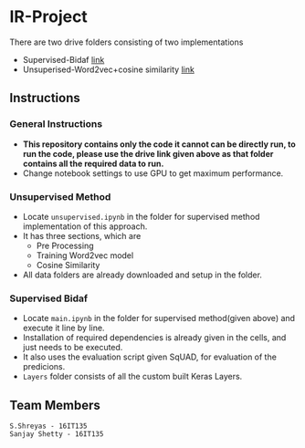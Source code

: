 # IR-Project


There are two drive folders consisting of two implementations
- Supervised-Bidaf  [link](https://drive.google.com/drive/folders/1Muk4479jud5q6t1QnWQ3jyJcdavgBVsm?usp=sharing)
- Unsuperised-Word2vec+cosine similarity  [link](https://drive.google.com/drive/folders/1B2atatBhjQ1VQzPj1wqUHPm1L4c44nGb?usp=sharing)

## Instructions

### General Instructions
  - <b>This repository contains only the code it cannot can be directly run, to run the code, please use the drive link given above as that folder contains all the required data to run.</b> 
  - Change notebook settings to use GPU to get maximum performance.
 
 ### Unsupervised Method 
  - Locate `unsupervised.ipynb` in the folder for supervised method implementation of this approach.
  - It has three sections, which are
    - Pre Processing
    - Training Word2vec model
    - Cosine Similarity 
  - All data folders are already downloaded and setup in the folder.
  
 ### Supervised Bidaf
 - Locate `main.ipynb` in the folder for supervised method(given above) and execute it line by line.
 - Installation of required dependencies is already given in the cells, and just needs to be executed. 
 - It also uses the evaluation script given SqUAD, for evaluation of the predicions.
 - `Layers` folder consists of all the custom built Keras Layers.

## Team Members

```
S.Shreyas - 16IT135
Sanjay Shetty - 16IT135
```

